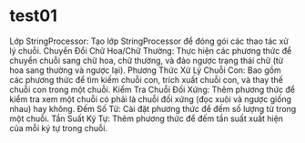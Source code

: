 # test01
Lớp StringProcessor: Tạo lớp StringProcessor để đóng gói các thao tác xử lý chuỗi.
Chuyển Đổi Chữ Hoa/Chữ Thường: Thực hiện các phương thức để chuyển chuỗi sang chữ hoa, chữ thường, và đảo ngược trạng thái chữ (từ hoa sang thường và ngược lại).
Phương Thức Xử Lý Chuỗi Con: Bao gồm các phương thức để tìm kiếm chuỗi con, trích xuất chuỗi con, và thay thế chuỗi con trong một chuỗi.
Kiểm Tra Chuỗi Đối Xứng: Thêm phương thức để kiểm tra xem một chuỗi có phải là chuỗi đối xứng (đọc xuôi và ngược giống nhau) hay không.
Đếm Số Từ: Cài đặt phương thức để đếm số lượng từ trong một chuỗi.
Tần Suất Ký Tự: Thêm phương thức để đếm tần suất xuất hiện của mỗi ký tự trong chuỗi.
